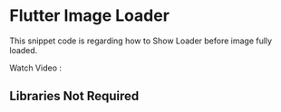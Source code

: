 # Flutter Image Loader

This snippet code is regarding how to Show Loader before image fully loaded.

Watch Video : 


## Libraries Not Required
